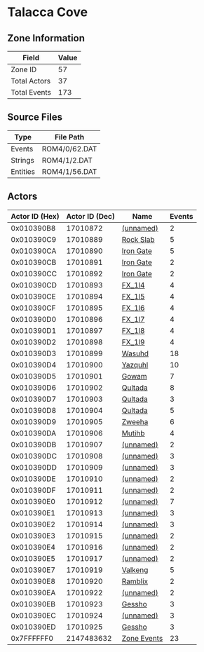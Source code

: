 # Talacca Cove

## Zone Information

| Field        |   Value |
|--------------|---------|
| Zone ID      |      57 |
| Total Actors |      37 |
| Total Events |     173 |

## Source Files

| Type     | File Path     |
|----------|---------------|
| Events   | ROM4/0/62.DAT |
| Strings  | ROM4/1/2.DAT  |
| Entities | ROM4/1/56.DAT |

## Actors

| Actor ID (Hex)   |   Actor ID (Dec) | Name                                       |   Events |
|------------------|------------------|--------------------------------------------|----------|
| 0x010390B8       |         17010872 | [(unnamed)](./17010872/)                   |        2 |
| 0x010390C9       |         17010889 | [Rock Slab](./17010889%20-%20Rock%20Slab/) |        5 |
| 0x010390CA       |         17010890 | [Iron Gate](./17010890%20-%20Iron%20Gate/) |        5 |
| 0x010390CB       |         17010891 | [Iron Gate](./17010891%20-%20Iron%20Gate/) |        2 |
| 0x010390CC       |         17010892 | [Iron Gate](./17010892%20-%20Iron%20Gate/) |        2 |
| 0x010390CD       |         17010893 | [FX_1l4](./17010893%20-%20FX_1l4/)         |        4 |
| 0x010390CE       |         17010894 | [FX_1l5](./17010894%20-%20FX_1l5/)         |        4 |
| 0x010390CF       |         17010895 | [FX_1l6](./17010895%20-%20FX_1l6/)         |        4 |
| 0x010390D0       |         17010896 | [FX_1l7](./17010896%20-%20FX_1l7/)         |        4 |
| 0x010390D1       |         17010897 | [FX_1l8](./17010897%20-%20FX_1l8/)         |        4 |
| 0x010390D2       |         17010898 | [FX_1l9](./17010898%20-%20FX_1l9/)         |        4 |
| 0x010390D3       |         17010899 | [Wasuhd](./17010899%20-%20Wasuhd/)         |       18 |
| 0x010390D4       |         17010900 | [Yazquhl](./17010900%20-%20Yazquhl/)       |       10 |
| 0x010390D5       |         17010901 | [Gowam](./17010901%20-%20Gowam/)           |        7 |
| 0x010390D6       |         17010902 | [Qultada](./17010902%20-%20Qultada/)       |        8 |
| 0x010390D7       |         17010903 | [Qultada](./17010903%20-%20Qultada/)       |        3 |
| 0x010390D8       |         17010904 | [Qultada](./17010904%20-%20Qultada/)       |        5 |
| 0x010390D9       |         17010905 | [Zweeha](./17010905%20-%20Zweeha/)         |        6 |
| 0x010390DA       |         17010906 | [Mutihb](./17010906%20-%20Mutihb/)         |        4 |
| 0x010390DB       |         17010907 | [(unnamed)](./17010907/)                   |        2 |
| 0x010390DC       |         17010908 | [(unnamed)](./17010908/)                   |        3 |
| 0x010390DD       |         17010909 | [(unnamed)](./17010909/)                   |        3 |
| 0x010390DE       |         17010910 | [(unnamed)](./17010910/)                   |        2 |
| 0x010390DF       |         17010911 | [(unnamed)](./17010911/)                   |        2 |
| 0x010390E0       |         17010912 | [(unnamed)](./17010912/)                   |        7 |
| 0x010390E1       |         17010913 | [(unnamed)](./17010913/)                   |        3 |
| 0x010390E2       |         17010914 | [(unnamed)](./17010914/)                   |        3 |
| 0x010390E3       |         17010915 | [(unnamed)](./17010915/)                   |        2 |
| 0x010390E4       |         17010916 | [(unnamed)](./17010916/)                   |        2 |
| 0x010390E5       |         17010917 | [(unnamed)](./17010917/)                   |        2 |
| 0x010390E7       |         17010919 | [Valkeng](./17010919%20-%20Valkeng/)       |        5 |
| 0x010390E8       |         17010920 | [Ramblix](./17010920%20-%20Ramblix/)       |        2 |
| 0x010390EA       |         17010922 | [(unnamed)](./17010922/)                   |        2 |
| 0x010390EB       |         17010923 | [Gessho](./17010923%20-%20Gessho/)         |        3 |
| 0x010390EC       |         17010924 | [(unnamed)](./17010924/)                   |        3 |
| 0x010390ED       |         17010925 | [Gessho](./17010925%20-%20Gessho/)         |        3 |
| 0x7FFFFFF0       |       2147483632 | [Zone Events](./Zone%20Events/)            |       23 |